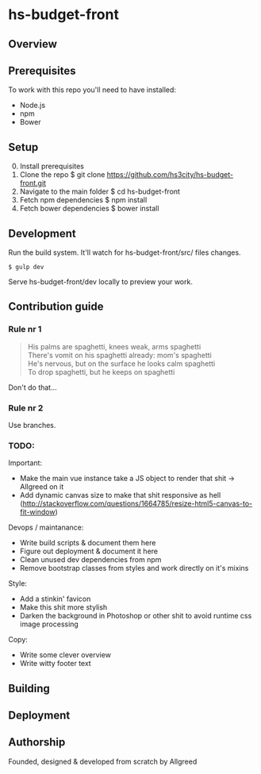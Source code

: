 # hs-budget-front

## Overview

## Prerequisites

To work with this repo you'll need to have installed:

+ Node.js
+ npm
+ Bower

## Setup

0. Install prerequisites
1. Clone the repo
    $ git clone https://github.com/hs3city/hs-budget-front.git
2. Navigate to the main folder
    $ cd hs-budget-front
3. Fetch npm dependencies
    $ npm install
4. Fetch bower dependencies
    $ bower install

## Development

Run the build system. It'll watch for hs-budget-front/src/ files changes.

    $ gulp dev

Serve hs-budget-front/dev locally to preview your work.

## Contribution guide

### Rule nr 1

> His palms are spaghetti, knees weak, arms spaghetti       
> There's vomit on his spaghetti already: mom's spaghetti   
> He's nervous, but on the surface he looks calm spaghetti      
> To drop spaghetti, but he keeps on spaghetti      

Don't do that...

### Rule nr 2

Use branches.

### TODO:

Important:
- Make the main vue instance take a JS object to render that shit -> Allgreed on it
- Add dynamic canvas size to make that shit responsive as hell (http://stackoverflow.com/questions/1664785/resize-html5-canvas-to-fit-window)

Devops / maintanance:
- Write build scripts & document them here
- Figure out deployment & document it here
- Clean unused dev dependencies from npm
- Remove bootstrap classes from styles and work directly on it's mixins

Style:
- Add a stinkin' favicon
- Make this shit more stylish
- Darken the background in Photoshop or other shit to avoid runtime css image processing

Copy:
- Write some clever overview
- Write witty footer text

## Building



## Deployment



## Authorship

Founded, designed & developed from scratch by Allgreed
